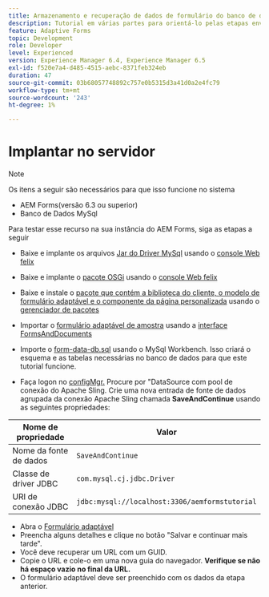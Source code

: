 ```yaml
---
title: Armazenamento e recuperação de dados de formulário do banco de dados MySQL - Implantar
description: Tutorial em várias partes para orientá-lo pelas etapas envolvidas no armazenamento e na recuperação de dados de formulário
feature: Adaptive Forms
topic: Development
role: Developer
level: Experienced
version: Experience Manager 6.4, Experience Manager 6.5
exl-id: f520e7a4-d485-4515-aebc-8371feb324eb
duration: 47
source-git-commit: 03b68057748892c757e0b5315d3a41d0a2e4fc79
workflow-type: tm+mt
source-wordcount: '243'
ht-degree: 1%

---
```


# Implantar no servidor

>[!NOTE]
>
>Os itens a seguir são necessários para que isso funcione no sistema
>
>* AEM Forms(versão 6.3 ou superior)
>* Banco de Dados MySql

Para testar esse recurso na sua instância do AEM Forms, siga as etapas a seguir

* Baixe e implante os arquivos [Jar do Driver MySql](assets/mysqldriver.jar) usando o [console Web felix](http://localhost:4502/system/console/bundles)
* Baixe e implante o [pacote OSGi](assets/SaveAndContinue.SaveAndContinue.core-1.0-SNAPSHOT.jar) usando o [console Web felix](http://localhost:4502/system/console/bundles)
* Baixe e instale o [pacote que contém a biblioteca do cliente, o modelo de formulário adaptável e o componente da página personalizada](assets/store-and-fetch-af-with-data.zip) usando o [gerenciador de pacotes](http://localhost:4502/crx/packmgr/index.jsp)
* Importar o [formulário adaptável de amostra](assets/sample-adaptive-form.zip) usando a [interface FormsAndDocuments](http://localhost:4502/aem/forms.html/content/dam/formsanddocuments)

* Importe o [form-data-db.sql](assets/form-data-db.sql) usando o MySql Workbench. Isso criará o esquema e as tabelas necessárias no banco de dados para que este tutorial funcione.
* Faça logon no [configMgr.](http://localhost:4502/system/console/configMgr) Procure por &quot;DataSource com pool de conexão do Apache Sling. Crie uma nova entrada de fonte de dados agrupada da conexão Apache Sling chamada **SaveAndContinue** usando as seguintes propriedades:

| Nome de propriedade | Valor |
| ------------------------|---------------------------------------|
| Nome da fonte de dados | `SaveAndContinue` |
| Classe de driver JDBC | `com.mysql.cj.jdbc.Driver` |
| URI de conexão JDBC | `jdbc:mysql://localhost:3306/aemformstutorial` |

* Abra o [Formulário adaptável](http://localhost:4502/content/dam/formsanddocuments/demostoreandretrieveformdata/jcr:content?wcmmode=disabled)
* Preencha alguns detalhes e clique no botão &quot;Salvar e continuar mais tarde&quot;.
* Você deve recuperar um URL com um GUID.
* Copie o URL e cole-o em uma nova guia do navegador. **Verifique se não há espaço vazio no final da URL.**
* O formulário adaptável deve ser preenchido com os dados da etapa anterior.
